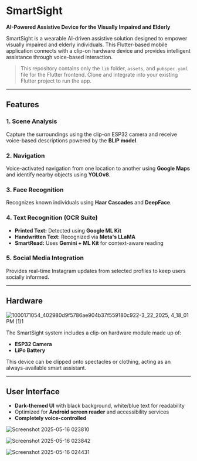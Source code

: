 # SmartSight  
**AI-Powered Assistive Device for the Visually Impaired and Elderly**

SmartSight is a wearable AI-driven assistive solution designed to empower visually impaired and elderly individuals. This Flutter-based mobile application connects with a clip-on hardware device and provides intelligent assistance through voice-based interaction.

> This repository contains only the `lib` folder, `assets`, and `pubspec.yaml` file for the Flutter frontend. Clone and integrate into your existing Flutter project to run the app.

---

## Features

### 1. Scene Analysis  
Capture the surroundings using the clip-on ESP32 camera and receive voice-based descriptions powered by the **BLIP model**.

### 2. Navigation  
Voice-activated navigation from one location to another using **Google Maps** and identify nearby objects using **YOLOv8**.

### 3. Face Recognition  
Recognizes known individuals using **Haar Cascades** and **DeepFace**.

### 4. Text Recognition (OCR Suite)  
- **Printed Text:** Detected using **Google ML Kit**  
- **Handwritten Text:** Recognized via **Meta's LLaMA**  
- **SmartRead:** Uses **Gemini + ML Kit** for context-aware reading

### 5. Social Media Integration  
Provides real-time Instagram updates from selected profiles to keep users socially informed.

---

## Hardware

![1000171054_402980d9f5786ae904b37f559180c922-3_22_2025, 4_18_01 PM (1)1](https://github.com/user-attachments/assets/c3c78a3d-ba77-4544-a8e5-4854fc1849b7)


The SmartSight system includes a clip-on hardware module made up of:
- **ESP32 Camera**
- **LiPo Battery**


This device can be clipped onto spectacles or clothing, acting as an always-available smart assistant.

---

## User Interface

- **Dark-themed UI** with black background, white/blue text for readability
- Optimized for **Android screen reader** and accessibility services
- **Completely voice-controlled**



![Screenshot 2025-05-16 023810](https://github.com/user-attachments/assets/a50ca202-5349-4110-b581-84eb913b68aa)


![Screenshot 2025-05-16 023842](https://github.com/user-attachments/assets/965fd41b-a215-466f-b85b-e1f280c0f788)


![Screenshot 2025-05-16 024431](https://github.com/user-attachments/assets/0d16b771-42ff-42a4-85b2-6cde5a224d67)




